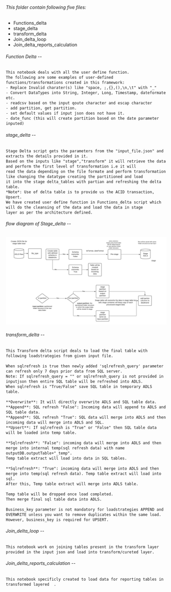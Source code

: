 ###### This folder contain following five files:
  * Functions_delta
  * stage_delta
  * transform_delta
  * Join_delta_loop
  * Join_delta_reports_calculation

###### Function Delta --
    This notebook deals with all the user define function.
    The following are some examples of user-defined functions/transformations created in this framework:
    - Replace Invalid charater(s) like "space, ;,{},(),\n,\t" with "_"
    - Convert DataTypes into String, Integer, Long, Timestamp, dateformate etc.
    - readcsv based on the input qoute character and escap character
    - add partition, get partition.
    - set default values if input json does not have it.
    - date_func (this will create partition based on the date parameter inputed)

###### stage_delta --
    Stage Delta script gets the parameters from the "input_file.json" and extracts the details provided in it. 
    Based on the inputs like "stage","transform" it will retrieve the data and perform the first level of transformation i.e it will 
    read the data depending on the file formate and perform transformation like changing the datatype creating the partitioned and load 
    it into the stage delta_tables with partian and refreshing the delta table.   
    *Note*: Use of delta table is to provide us the ACID transaction, Upsert.
    We have created user define function in Functions_delta script which will do the cleansing of the data and load the data in stage 
    layer as per the architecture defined. 

###### flow diagram of Stage_delta --    
![dataflow](https://github.com/nhatode/databricks_framework/blob/main/images/Stage_Template.jpeg "dataflow")

  


###### transform_delta --
    This Transform delta script deals to load the final table with following loadstrategies from given input file. 
    
    When sqlrefresh is true then newly added 'sqlrefresh_query' parameter can refresh only 7 days prior data from SQL server. 
    Note: If sqlrefresh_query = "" or sqlrefresh_query is not provided in inputjson then entire SQL table will be refreshed into ADLS.
    When sqlrefresh is "True/False" save SQL table in temporary ADLS table.
    
    **Overwrite**: It will directly overwrite ADLS and SQL table data.
    **Append**: SQL refresh "False": Incoming data will append to ADLS and SQL table data.
    **Append**: SQL refresh "True": SQL data will merge into ADLS and then incoming data will merge into ADLS and SQL.
    **Upsert**: If sqlrefresh is "True" or "False" then SQL table data will be loaded into temp table.
    
    **Sqlrefresh**: "False": incoming data will merge into ADLS and then merge into internal temp(sql refresh data) with name outputDB.outputTable+"_temp". 
    Temp table extract will load into data in SQL tables.
    
    **Sqlrefresh**: "True": incoming data will merge into ADLS and then merge into temp(sql refresh data). Temp table extract will load into sql. 
    After this, Temp table extract will merge into ADLS table.
    
    Temp table will be dropped once load completed.
    Then merge final sql table data into ADLS.
    
    Business_key parameter is not mandatory for loadstrategies APPEND and OVERWRITE unless you want to remove duplicates within the same load. 
    However, business_key is required for UPSERT.
    
    
###### Join_delta_loop --
    This notebook work on joining tables present in the transform layer provided in the input json and load into transform/cureted layer.
    

###### Join_delta_reports_calculation --
    This notebook specificly created to load data for reporting tables in transformed layered  .
